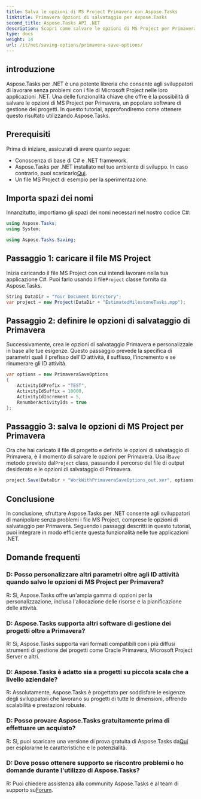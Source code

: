 ```yaml
---
title: Salva le opzioni di MS Project Primavera con Aspose.Tasks
linktitle: Primavera Opzioni di salvataggio per Aspose.Tasks
second_title: Aspose.Tasks API .NET
description: Scopri come salvare le opzioni di MS Project per Primavera senza problemi utilizzando Aspose.Tasks per .NET. Segui il nostro tutorial passo dopo passo.
type: docs
weight: 14
url: /it/net/saving-options/primavera-save-options/
---
```

## introduzione
Aspose.Tasks per .NET è una potente libreria che consente agli sviluppatori di lavorare senza problemi con i file di Microsoft Project nelle loro applicazioni .NET. Una delle funzionalità chiave che offre è la possibilità di salvare le opzioni di MS Project per Primavera, un popolare software di gestione dei progetti. In questo tutorial, approfondiremo come ottenere questo risultato utilizzando Aspose.Tasks.
## Prerequisiti
Prima di iniziare, assicurati di avere quanto segue:
- Conoscenza di base di C# e .NET framework.
-  Aspose.Tasks per .NET installato nel tuo ambiente di sviluppo. In caso contrario, puoi scaricarlo[Qui](https://releases.aspose.com/tasks/net/).
- Un file MS Project di esempio per la sperimentazione.

## Importa spazi dei nomi
Innanzitutto, importiamo gli spazi dei nomi necessari nel nostro codice C#:
```csharp
using Aspose.Tasks;
using System;

using Aspose.Tasks.Saving;
```
## Passaggio 1: caricare il file MS Project
Inizia caricando il file MS Project con cui intendi lavorare nella tua applicazione C#. Puoi farlo usando il file`Project` classe fornita da Aspose.Tasks.
```csharp
String DataDir = "Your Document Directory";
var project = new Project(DataDir + "EstimatedMilestoneTasks.mpp");
```
## Passaggio 2: definire le opzioni di salvataggio di Primavera
Successivamente, crea le opzioni di salvataggio Primavera e personalizzale in base alle tue esigenze. Questo passaggio prevede la specifica di parametri quali il prefisso dell'ID attività, il suffisso, l'incremento e se rinumerare gli ID attività.
```csharp
var options = new PrimaveraSaveOptions
{
    ActivityIdPrefix = "TEST",
    ActivityIdSuffix = 10000,
    ActivityIdIncrement = 5,
    RenumberActivityIds = true
};
```
## Passaggio 3: salva le opzioni di MS Project per Primavera
 Ora che hai caricato il file di progetto e definito le opzioni di salvataggio di Primavera, è il momento di salvare le opzioni per Primavera. Usa il`Save` metodo previsto dal`Project` class, passando il percorso del file di output desiderato e le opzioni di salvataggio di Primavera.
```csharp
project.Save(DataDir + "WorkWithPrimaveraSaveOptions_out.xer", options);
```

## Conclusione
In conclusione, sfruttare Aspose.Tasks per .NET consente agli sviluppatori di manipolare senza problemi i file MS Project, comprese le opzioni di salvataggio per Primavera. Seguendo i passaggi descritti in questo tutorial, puoi integrare in modo efficiente questa funzionalità nelle tue applicazioni .NET.
## Domande frequenti
### D: Posso personalizzare altri parametri oltre agli ID attività quando salvo le opzioni di MS Project per Primavera?
R: Sì, Aspose.Tasks offre un'ampia gamma di opzioni per la personalizzazione, inclusa l'allocazione delle risorse e la pianificazione delle attività.
### D: Aspose.Tasks supporta altri software di gestione dei progetti oltre a Primavera?
R: Sì, Aspose.Tasks supporta vari formati compatibili con i più diffusi strumenti di gestione dei progetti come Oracle Primavera, Microsoft Project Server e altri.
### D: Aspose.Tasks è adatto sia a progetti su piccola scala che a livello aziendale?
R: Assolutamente, Aspose.Tasks è progettato per soddisfare le esigenze degli sviluppatori che lavorano su progetti di tutte le dimensioni, offrendo scalabilità e prestazioni robuste.
### D: Posso provare Aspose.Tasks gratuitamente prima di effettuare un acquisto?
 R: Sì, puoi scaricare una versione di prova gratuita di Aspose.Tasks da[Qui](https://releases.aspose.com/) per esplorarne le caratteristiche e le potenzialità.
### D: Dove posso ottenere supporto se riscontro problemi o ho domande durante l'utilizzo di Aspose.Tasks?
R: Puoi chiedere assistenza alla community Aspose.Tasks e al team di supporto su[Forum](https://forum.aspose.com/c/tasks/15).